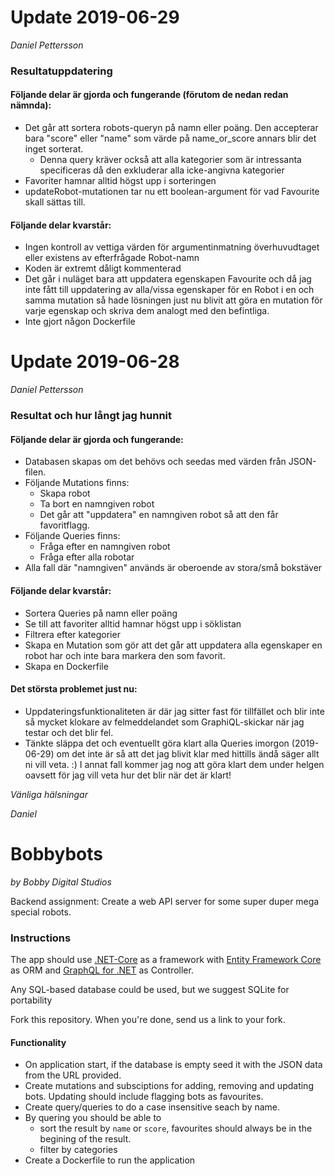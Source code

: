 # Update 2019-06-29
*Daniel Pettersson*

### Resultatuppdatering
#### Följande delar är gjorda och fungerande (förutom de nedan redan nämnda):
* Det går att sortera robots-queryn på namn eller poäng. Den accepterar bara "score" eller "name" som värde på name_or_score annars blir det inget sorterat.
   * Denna query kräver också att alla kategorier som är intressanta specificeras då den exkluderar alla icke-angivna kategorier
* Favoriter hamnar alltid högst upp i sorteringen
* updateRobot-mutationen tar nu ett boolean-argument för vad Favourite skall sättas till.

#### Följande delar kvarstår:
* Ingen kontroll av vettiga värden för argumentinmatning överhuvudtaget eller existens av efterfrågade Robot-namn
* Koden är extremt dåligt kommenterad
* Det går i nuläget bara att uppdatera egenskapen Favourite och då jag inte fått till uppdatering av alla/vissa egenskaper för en Robot i en och samma mutation så hade lösningen just nu blivit att göra en mutation för varje egenskap och skriva dem analogt med den befintliga.
* Inte gjort någon Dockerfile

# Update 2019-06-28
*Daniel Pettersson*

### Resultat och hur långt jag hunnit
#### Följande delar är gjorda och fungerande:
* Databasen skapas om det behövs och seedas med värden från JSON-filen.
* Följande Mutations finns:
  * Skapa robot
  * Ta bort en namngiven robot
  * Det går att "uppdatera" en namngiven robot så att den får favoritflagg.
* Följande Queries finns:
  * Fråga efter en namngiven robot
  * Fråga efter alla robotar
* Alla fall där "namngiven" används är oberoende av stora/små bokstäver
#### Följande delar kvarstår:
* Sortera Queries på namn eller poäng
* Se till att favoriter alltid hamnar högst upp i söklistan
* Filtrera efter kategorier
* Skapa en Mutation som gör att det går att uppdatera alla egenskaper en robot har och inte bara markera den som favorit.
* Skapa en Dockerfile
#### Det största problemet just nu:
* Uppdateringsfunktionaliteten är där jag sitter fast för tillfället och blir inte så mycket klokare av felmeddelandet som GraphiQL-skickar när jag testar och det blir fel.
* Tänkte släppa det och eventuellt göra klart alla Queries imorgon (2019-06-29) om det inte är så att det jag blivit klar med hittills ändå säger allt ni vill veta. :) I annat fall kommer jag nog att göra klart dem under helgen oavsett för jag vill veta hur det blir när det är klart!

*Vänliga hälsningar*

*Daniel*


# Bobbybots
*by Bobby Digital Studios*

Backend assignment: Create a web API server for some super duper mega special robots.

### Instructions

The app should use [.NET-Core](https://docs.microsoft.com/en-us/dotnet/core/) as a framework with [Entity Framework Core](https://docs.microsoft.com/en-us/ef/core/) as ORM and [GraphQL for .NET](https://github.com/graphql-dotnet/graphql-dotnet) as Controller.

Any SQL-based database could be used, but we suggest SQLite for portability

Fork this repository. When you're done, send us a link to your fork.

#### Functionality
* On application start, if the database is empty seed it with the JSON data from the URL provided.
* Create mutations and subsciptions for adding, removing and updating bots. Updating should include flagging bots as favourites.
* Create query/queries to do a case insensitive seach by name.
* By quering you should be able to 
  * sort the result by `name` or `score`, favourites should always be in the begining of the result.
  * filter by categories
* Create a Dockerfile to run the application
